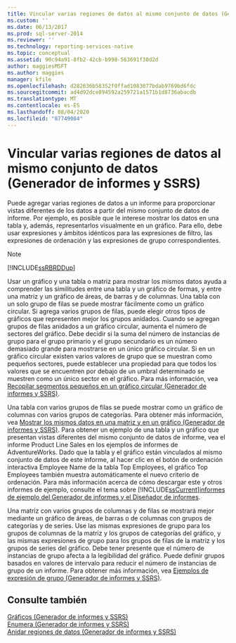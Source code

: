 ```yaml
---
title: Vincular varias regiones de datos al mismo conjunto de datos (Generador de informes y SSRS) | Microsoft Docs
ms.custom: ''
ms.date: 06/13/2017
ms.prod: sql-server-2014
ms.reviewer: ''
ms.technology: reporting-services-native
ms.topic: conceptual
ms.assetid: 90c94a91-8fb2-42cb-b998-563691f30d2d
author: maggiesMSFT
ms.author: maggies
manager: kfile
ms.openlocfilehash: d282636b58352f0ffad1083077bdab9769bd6fdc
ms.sourcegitcommit: ad4d92dce894592a259721a1571b1d8736abacdb
ms.translationtype: MT
ms.contentlocale: es-ES
ms.lasthandoff: 08/04/2020
ms.locfileid: "87749084"
---
```

# <a name="linking-multiple-data-regions-to-the-same-dataset-report-builder-and-ssrs"></a>Vincular varias regiones de datos al mismo conjunto de datos (Generador de informes y SSRS)
  Puede agregar varias regiones de datos a un informe para proporcionar vistas diferentes de los datos a partir del mismo conjunto de datos de informe. Por ejemplo, es posible que le interese mostrar los datos en una tabla y, además, representarlos visualmente en un gráfico. Para ello, debe usar expresiones y ámbitos idénticos para las expresiones de filtro, las expresiones de ordenación y las expresiones de grupo correspondientes.  
  
> [!NOTE]  
>  [!INCLUDE[ssRBRDDup](../../includes/ssrbrddup-md.md)]  
  
 Usar un gráfico y una tabla o matriz para mostrar los mismos datos ayuda a comprender las similitudes entre una tabla y un gráfico de formas, y entre una matriz y un gráfico de áreas, de barras y de columnas. Una tabla con un solo grupo de filas se puede mostrar fácilmente como un gráfico circular. Si agrega varios grupos de filas, puede elegir otros tipos de gráficos que representen mejor los grupos anidados. Cuando se agregan grupos de filas anidados a un gráfico circular, aumenta el número de sectores del gráfico. Debe decidir si la suma del número de instancias de grupo para el grupo primario y el grupo secundario es un número demasiado grande para mostrarse en un único gráfico circular. Si en un gráfico circular existen varios valores de grupo que se muestran como pequeños sectores, puede establecer una propiedad para que todos los valores que se encuentren por debajo de un umbral determinado se muestren como un único sector en el gráfico. Para más información, vea [Recopilar segmentos pequeños en un gráfico circular &#40;Generador de informes y SSRS&#41;](collect-small-slices-on-a-pie-chart-report-builder-and-ssrs.md).  
  
 Una tabla con varios grupos de filas se puede mostrar como un gráfico de columnas con varios grupos de categorías. Para obtener más información, vea [Mostrar los mismos datos en una matriz y en un gráfico &#40;Generador de informes y SSRS&#41;](display-the-same-data-on-a-matrix-and-a-chart-report-builder.md). Para obtener un ejemplo de una tabla y un gráfico que presentan vistas diferentes del mismo conjunto de datos de informe, vea el informe Product Line Sales en los ejemplos de informes de AdventureWorks. Dado que la tabla y el gráfico están vinculados al mismo conjunto de datos de este informe, al hacer clic en el botón de ordenación interactiva Employee Name de la tabla Top Employees, el gráfico Top Employees también muestra automáticamente el nuevo criterio de ordenación. Para más información acerca de cómo descargar este y otros informes de ejemplo, consulte el tema sobre [!INCLUDE[ssCurrent](../../includes/sscurrent-md.md)][informes de ejemplo del Generador de informes y el Diseñador de informes](https://go.microsoft.com/fwlink/?LinkId=198283).  
  
 Una matriz con varios grupos de columnas y de filas se mostrará mejor mediante un gráfico de áreas, de barras o de columnas con grupos de categorías y de series. Use las mismas expresiones de grupo para los grupos de columnas de la matriz y los grupos de categorías del gráfico, y las mismas expresiones de grupo para los grupos de filas de la matriz y los grupos de series del gráfico. Debe tener presente que el número de instancias de grupo afecta a la legibilidad del gráfico. Puede definir grupos basados en valores de intervalo para reducir el número de instancias de grupo de un informe. Para obtener más información, vea [Ejemplos de expresión de grupo &#40;Generador de informes y SSRS&#41;](expression-examples-report-builder-and-ssrs.md).  
  
## <a name="see-also"></a>Consulte también  
 [Gráficos &#40;Generador de informes y SSRS&#41;](charts-report-builder-and-ssrs.md)   
 [Enumera &#40;Generador de informes y SSRS&#41;](tables-matrices-and-lists-report-builder-and-ssrs.md)   
 [Anidar regiones de datos &#40;Generador de informes y SSRS&#41;](nested-data-regions-report-builder-and-ssrs.md)  
  
  
